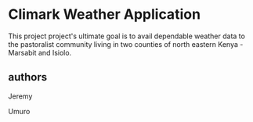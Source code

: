 # Climark Weather Application

This project project's ultimate goal is to avail dependable weather data to the
pastoralist community living in two counties of north eastern Kenya -Marsabit
and Isiolo.

## authors

Jeremy

Umuro
